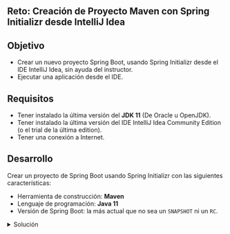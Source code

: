 ## Reto: Creación de Proyecto Maven con Spring Initializr desde IntelliJ Idea

## Objetivo
- Crear un nuevo proyecto Spring Boot, usando Spring Initializr desde el IDE IntelliJ Idea, sin ayuda del instructor.
- Ejecutar una aplicación desde el IDE.

## Requisitos
- Tener instalado la última versión del **JDK 11** (De Oracle u OpenJDK).
- Tener instalado la última versión del IDE IntelliJ Idea Community Edition (o el trial de la última edition).
- Tener una conexión a Internet.

## Desarrollo
Crear un proyecto de Spring Boot usando Spring Initializr con las siguientes características:
- Herramienta de construcción: **Maven**
- Lenguaje de programación: **Java 11**
- Versión de Spring Boot: la más actual que no sea un `SNAPSHOT` ni un `RC`.

<details>
	<summary>Solución</summary>

1. Abre el IDE IntelliJ Idea. Crea un nuevo proyecto usando el menú `New -> Project`.

![imagen](img/img_01.png)

2. En el menú que se abre selecciona la opción **Spring Initializr** y como SDK Java **11** (o superior).

![imagen](img/img_02.png)

3. En la ventana siguiente selecciona las opciones:

- Grupo, artefacto y nombre del proyecto.
- Tipo de proyecto: **Maven**.
- Lenguaje: **Java**.
- Forma de empaquetar la aplicación: **jar**.
- **Versión de Java: 11**.

![imagen](img/img_03.png)

4. En la siguiente ventana selecciona Spring Web como dependencia para el proyecto.

![imagen](img/img_04.png)

5. En la última ventana dale un nombre y una ubicación al proyecto y presiona el botón `Finish`. Con esto se creará un nuevo proyecto que tiene la siguiente estructura:

![imagen](img/img_05.png)

6. En esta sesión no modificarás nada del código que el IDE ha creado de forma automática, eso será hasta la siguiente sesión.

7. El siguiente paso es compilar el código de la aplicación. Para hacerlo ve al panel llamado *Maven* que se encuentra del lado derecho del IDE.

Para compilar el código de la aplicación y generar el archivo jar que permite la ejecución de este, haz doble clic sobre el elemento *package* (con lo que se le indica a Maven que este es el último paso del ciclo de vida de construcción de la aplicación que debe ejecutar).

![imagen](img/img_08.png)

8. En el panel de salida del IDE debes ver un mensaje como el siguiente, que indica que la aplicación se compiló y ejecutó correctamente:

![imagen](img/img_10.png)

9. Para ejecutar la aplicación presiona el botón de la flecha verde situado en la parte superior del IDE.

![imagen](img/img_11.png)

10. Debes ver una salida similar a la siguiente en el panel de salida del IDE:

![imagen](img/img_12.png)

Esto indica que la aplicación se levantó correctamente en el puerto 8080. Como no hay contenido en la aplicación no hay mucho que mostrar, pero puedes comprobar que la aplicación está bien configurada, que todos los elementos necesarios están instalados y configurados y que la aplicación se ejecuta de forma correcta. Escribe la siguiente ruta en tu navegador:

http://localhost:8080

Una vez que el sitio cargue, debes ver una pantalla como la siguiente:

![imagen](img/img_13.png)

11. Detén la aplicación presionando el botón del cuadro rojo en el panel de salida del IDE.

![imagen](img/img_14.png)

</details> 

